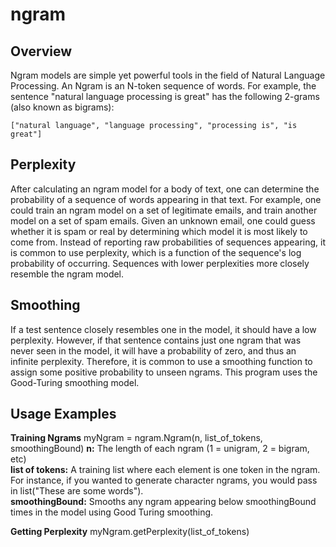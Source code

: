ngram
=====

Overview
-----
Ngram models are simple yet powerful tools in the field of Natural Language Processing. An Ngram is an N-token sequence of words. For example, the sentence "natural language processing is great" has the following 2-grams (also known as bigrams):

    ["natural language", "language processing", "processing is", "is great"]


Perplexity
----
After calculating an ngram model for a body of text, one can determine the probability of a sequence of words appearing in that text. For example, one could train an ngram model on a set of legitimate emails, and train another model on a set of spam emails. Given an unknown email, one could guess whether it is spam or real by determining which model it is most likely to come from. Instead of reporting raw probabilities of sequences appearing, it is common to use perplexity, which is a function of the sequence's log probability of occurring. Sequences with lower perplexities more closely resemble the ngram model.

Smoothing
----
If a test sentence closely resembles one in the model, it should have a low perplexity. However, if that sentence contains just one ngram that was never seen in the model, it will have a probability of zero, and thus an infinite perplexity. Therefore, it is common to use a smoothing function to assign some positive probability to unseen ngrams. This program uses the Good-Turing smoothing model.

Usage Examples
----
<b>Training Ngrams</b>
    myNgram = ngram.Ngram(n, list_of_tokens, smoothingBound)
<b>n:</b> The length of each ngram (1 = unigram, 2 = bigram, etc)
<br /><b>list of tokens:</b> A training list where each element is one token in the ngram. For instance, if you wanted to generate character ngrams, you would pass in list("These are some words").
<br /><b>smoothingBound:</b> Smooths any ngram appearing below smoothingBound times in the model using Good Turing smoothing.

<b>Getting Perplexity</b>
    myNgram.getPerplexity(list_of_tokens)